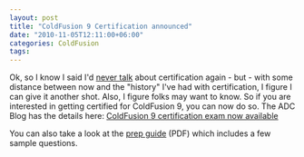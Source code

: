 ```yaml
---
layout: post
title: "ColdFusion 9 Certification announced"
date: "2010-11-05T12:11:00+06:00"
categories: ColdFusion 
tags: 
---
```


Ok, so I know I said I'd <a href="http://www.raymondcamden.com/index.cfm/2008/7/2/My-last-post-on-Adobe-Certification">never talk</a> about certification again - but - with some distance between now and the "history" I've had with certification, I figure I can give it another shot. Also, I figure folks may want to know. So if you are interested in getting certified for ColdFusion 9, you can now do so. The ADC Blog has the details here: <a href="http://blogs.adobe.com/adc/2010/11/coldfusion-9-certification-exam-now-available.html">ColdFusion 9 certification exam now available</a>

You can also take a look at the <a href="http://bit.ly/aVHMA1">prep guide</a> (PDF) which includes a few sample questions.